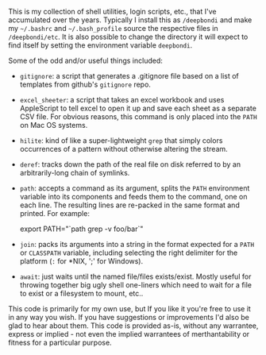 This is my collection of shell utilities, login scripts, etc., that I've accumulated over the years.  Typically I install this as `/deepbondi` and make my `~/.bashrc` and `~/.bash_profile` source the respective files in `/deepbondi/etc`.  It is also possible to change the directory it will expect to find itself by setting the environment variable `deepbondi`.

Some of the odd and/or useful things included:

 - `gitignore`: a script that generates a .gitignore file based on a list of templates from github's `gitignore` repo.
 - `excel_sheeter`: a script that takes an excel workbook and uses AppleScript to tell excel to open it up and save each sheet as a separate CSV file.  For obvious reasons, this command is only placed into the `PATH` on Mac OS systems.
 - `hilite`: kind of like a super-lightweight `grep` that simply colors occurrences of a pattern without otherwise altering the stream.
 - `deref`: tracks down the path of the real file on disk referred to by an arbitrarily-long chain of symlinks.
 - `path`: accepts a command as its argument, splits the `PATH` environment variable into its components and feeds them to the command, one on each line.  The resulting lines are re-packed in the same format and printed.  For example:

    export PATH="\`path grep -v foo/bar\`"

 - `join`: packs its arguments into a string in the format expected for a `PATH` or `CLASSPATH` variable, including selecting the right delimiter for the platform (`:` for *NIX, ';' for Windows).
- `await`: just waits until the named file/files exists/exist.  Mostly useful for throwing together big ugly shell one-liners which need to wait for a file to exist or a filesystem to mount, etc..

This code is primarily for my own use, but If you like it you're free to use it in any way you wish.  If you have suggestions or improvements I'd also be glad to hear about them.  This code is provided as-is, without any warrantee, express or implied - not even the implied warrantees of merthantability or fitness for a particular purpose.
